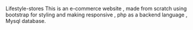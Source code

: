 Lifestyle-stores 
 This is an e-commerce website , made from scratch using 
    bootstrap for styling and making responsive
    , php as a backend language
   , Mysql database.
